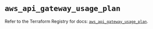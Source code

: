 # `aws_api_gateway_usage_plan`

Refer to the Terraform Registry for docs: [`aws_api_gateway_usage_plan`](https://registry.terraform.io/providers/hashicorp/aws/5.51.0/docs/resources/api_gateway_usage_plan).
